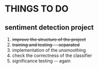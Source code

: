 # THINGS TO DO 
**sentiment detection project**
---

1. ~~improve the structure of the project~~
2. ~~training and testing -- separated~~
3. implementation of the unsmoothing 
4. check the correctness of the classifier
5. significance testing -- again
